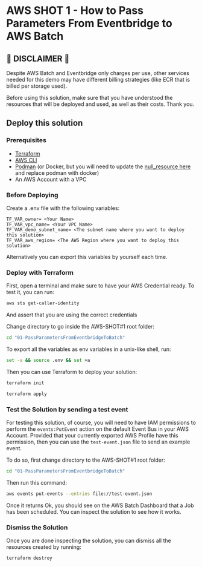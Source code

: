 # AWS SHOT 1 - How to Pass Parameters From Eventbridge to AWS Batch


## 🚨 DISCLAIMER 🚨
Despite AWS Batch and Eventbridge only charges per use, other services needed for this demo may have different
billing strategies (like ECR that is billed per storage used).

Before using this solution, make sure that you have understood the resources that will be deployed and used, as well as their costs. Thank you.

## Deploy this solution

### Prerequisites
- [Terraform]()
- [AWS CLI]()
- [Podman]() (or Docker, but you will need to update the [null_resource here]() and replace podman with docker)
- An AWS Account with a VPC

### Before Deploying
Create a .env file with the following variables:
```
TF_VAR_owner= <Your Name>
TF_VAR_vpc_name= <Your VPC Name>
TF_VAR_demo_subnet_name= <The subnet name where you want to deploy this solution>
TF_VAR_aws_region= <The AWS Region where you want to deploy this solution>
```
Alternatively you can export this variables by yourself each time.

### Deploy with Terraform
First, open a terminal and make sure to have your AWS Credential ready.
To test it, you can run:
```bash
aws sts get-caller-identity
```
And assert that you are using the correct credentials 

Change directory to go inside the AWS-SHOT#1 root folder:
```bash
cd "01-PassParametersFromEventbridgeToBatch"
```

To export all the variables as env variables in a unix-like shell, run:
```bash
set -a && source .env && set +a  
```

Then you can use Terraform to deploy your solution:
```bash
terraform init
```
```bash
terraform apply
```

### Test the Solution by sending a test event
For testing this solution, of course, you will need to have IAM permissions to perform the `events:PutEvent` action on the default Event Bus in your AWS Account.
Provided that your currently exported AWS Profile have this permission, then you can use the `test-event.json` file to send an example event.

To do so, first change directory to the AWS-SHOT#1 root folder:
```bash
cd "01-PassParametersFromEventbridgeToBatch"
```

Then run this command:
```bash
aws events put-events --entries file://test-event.json
```

Once it returns Ok, you should see on the AWS Batch Dashboard that a Job has been scheduled. You can inspect the
solution to see how it works.


### Dismiss the Solution
Once you are done inspecting the solution, you can dismiss all the resources created by running:
```bash
terraform destroy
```
